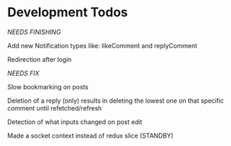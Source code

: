 # Development Todos

_NEEDS FINISHING_

Add new Notification types like: likeComment and replyComment

Redirection after login

_NEEDS FIX_

Slow bookmarking on posts

Deletion of a reply (only) results in deleting the lowest one on that specific comment until refetched/refresh

Detection of what inputs changed on post edit

Made a socket context instead of redux slice (STANDBY)
